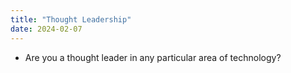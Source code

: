 ```yaml
---
title: "Thought Leadership"
date: 2024-02-07
---
```


- Are you a thought leader in any particular area of technology?
